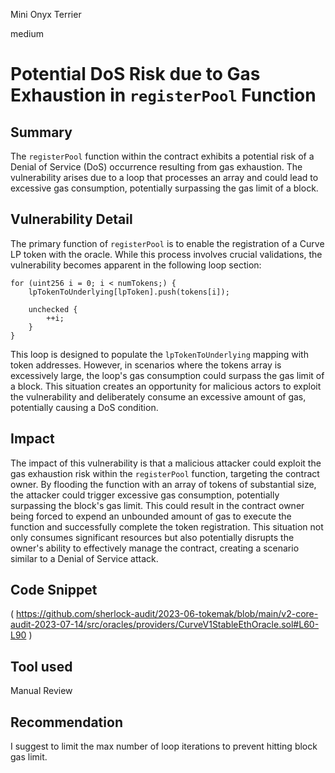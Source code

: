 Mini Onyx Terrier

medium

# Potential DoS Risk due to Gas Exhaustion in `registerPool` Function
## Summary
The `registerPool` function within the contract exhibits a potential risk of a Denial of Service (DoS) occurrence resulting from gas exhaustion. The vulnerability arises due to a loop that processes an array and could lead to excessive gas consumption, potentially surpassing the gas limit of a block.
## Vulnerability Detail
The primary function of `registerPool` is to enable the registration of a Curve LP token with the oracle. While this process involves crucial validations, the vulnerability becomes apparent in the following loop section:
```solidity
for (uint256 i = 0; i < numTokens;) {
    lpTokenToUnderlying[lpToken].push(tokens[i]);

    unchecked {
        ++i;
    }
}
```
This loop is designed to populate the `lpTokenToUnderlying` mapping with token addresses. However, in scenarios where the tokens array is excessively large, the loop's gas consumption could surpass the gas limit of a block. This situation creates an opportunity for malicious actors to exploit the vulnerability and deliberately consume an excessive amount of gas, potentially causing a DoS condition.
## Impact
The impact of this vulnerability is that a malicious attacker could exploit the gas exhaustion risk within the `registerPool` function, targeting the contract owner. By flooding the function with an array of tokens of substantial size, the attacker could trigger excessive gas consumption, potentially surpassing the block's gas limit. This could result in the contract owner being forced to expend an unbounded amount of gas to execute the function and successfully complete the token registration. This situation not only consumes significant resources but also potentially disrupts the owner's ability to effectively manage the contract, creating a scenario similar to a Denial of Service attack.
## Code Snippet
(
https://github.com/sherlock-audit/2023-06-tokemak/blob/main/v2-core-audit-2023-07-14/src/oracles/providers/CurveV1StableEthOracle.sol#L60-L90
)
## Tool used

Manual Review

## Recommendation
I suggest to limit the max number of loop iterations to prevent hitting block gas limit.